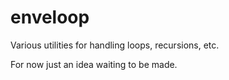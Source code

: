 # enveloop
Various utilities for handling loops, recursions, etc.

For now just an idea waiting to be made.
